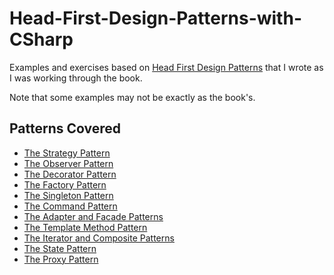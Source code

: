 ﻿# Head-First-Design-Patterns-with-CSharp
Examples and exercises based on [Head First Design Patterns](https://www.oreilly.com/library/view/head-first-design/0596007124/) that I wrote as I was working through the book.

Note that some examples may not be exactly as the book's.
## Patterns Covered
* [The Strategy Pattern](https://github.com/koioannis/Head-First-Design-Patterns-with-CSharp/tree/main/Chapter%2001%20-%20The%20Strategy%20Pattern)
* [The Observer Pattern](https://github.com/koioannis/Head-First-Design-Patterns-with-CSharp/tree/main/Chapter%2002%20-%20The%20Observer%20Pattern)
* [The Decorator Pattern](https://github.com/koioannis/Head-First-Design-Patterns-with-CSharp/tree/main/Chapter%2003%20-%20The%20Decorator%20Pattern)
* [The Factory Pattern](https://github.com/koioannis/Head-First-Design-Patterns-with-CSharp/tree/main/Chapter%2004%20-%20The%20Factory%20Pattern)
* [The Singleton Pattern](https://github.com/koioannis/Head-First-Design-Patterns-with-CSharp/tree/main/Chapter%2005%20-%20The%20Singleton%20Pattern)
* [The Command Pattern](https://github.com/koioannis/Head-First-Design-Patterns-with-CSharp/tree/main/Chapter%2006%20-%20The%20Command%20Pattern)
* [The Adapter and Facade Patterns](https://github.com/koioannis/Head-First-Design-Patterns-with-CSharp/tree/main/Chapter%2007%20-%20The%20Adapter%20and%20Facade%20Patterns)
* [The Template Method Pattern](https://github.com/koioannis/Head-First-Design-Patterns-with-CSharp/tree/main/Chapter%2008%20-%20The%20Template%20Method%20Pattern)
* [The Iterator and Composite Patterns](https://github.com/koioannis/Head-First-Design-Patterns-with-CSharp/tree/main/Chapter%2009%20-%20The%20Iterator%20and%20Composite%20Patterns)
* [The State Pattern](https://github.com/koioannis/Head-First-Design-Patterns-with-CSharp/tree/main/Chapter%2010%20-%20The%20State%20Pattern)
* [The Proxy Pattern](https://github.com/koioannis/Head-First-Design-Patterns-with-CSharp/tree/main/Chapter%2011%20-%20The%20Proxy%20Pattern)